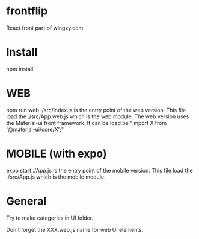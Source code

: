 # frontflip
React front part of wingzy.com

# Install
npm install

# WEB 
npm run web
./src/index.js is the entry point of the web version. This file load the ./src/App.web.js which is the web module.
The web version uses the Material-ui front framework. It can be load be "import X from '@material-ui/core/X';"

# MOBILE (with expo)
expo start
./App.js is the entry point of the mobile version. This file load the ./src/App.js which is the mobile module.

# General
Try to make categories in UI folder.

Don't forget the XXX.web.js name for web UI elements.
